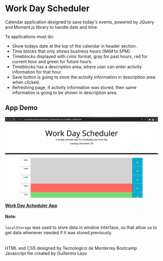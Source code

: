# Work Day Scheduler
Calendar application designed to save today's events, powered by JQuery and Moment.js library to handle date and time.

Te applications must do:
- Show todays date at the top of the calendar in header section.
- Time blocks that only shows business hours (9AM to 5PM).
- Timeblocks displayed with color format, gray for past hours, red for current hour and green for future hours.
- Timeblocks has a description area, where user can enter activity information for that hour.
- Save button is going to store the activity information in description area when clicked.
- Refreshing page, if activity information was stored, then same information is going to be shown in description area.

## App Demo
!["Work Day Scheduler Demo](/assets/img/scheduler_demo.gif "Work Day Scheduler Demo")


**[Work Day Acheduler App](https://glazovg.github.io/work-day-scheduler-hw/)**

#### Note:
```localStorage``` was used to store data in window interface, so that allow us to get data whenever needed if it was stored previously.
\
\
\
HTML and CSS designed by Tecnologico de Monterrey Bootcamp
Javascript file created by Guillermo Lazo